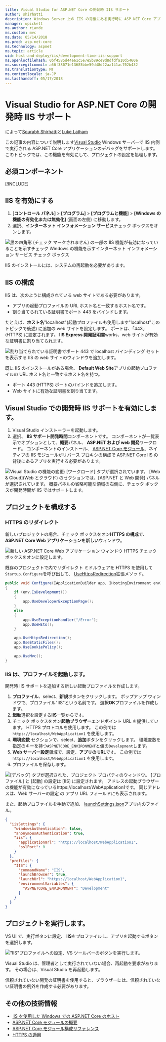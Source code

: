 ```yaml
---
title: Visual Studio for ASP.NET Core の開発時 IIS サポート
author: shirhatti
description: Windows Server 上の IIS の背後にある実行時に ASP.NET Core アプリケーションのデバッグのサポートを検出します。
manager: wpickett
ms.author: riande
ms.custom: mvc
ms.date: 05/14/2018
ms.prod: asp.net-core
ms.technology: aspnet
ms.topic: article
uid: host-and-deploy/iis/development-time-iis-support
ms.openlocfilehash: 0bf4585d44e61c5e7e5b89ce9d8dfdfa10d5460e
ms.sourcegitcommit: a66f38071e13685bbe59d48d22aa141ac702b432
ms.translationtype: MT
ms.contentlocale: ja-JP
ms.lasthandoff: 05/17/2018
---
```

# <a name="development-time-iis-support-in-visual-studio-for-aspnet-core"></a>Visual Studio for ASP.NET Core の開発時 IIS サポート

によって[Sourabh Shirhatti](https://twitter.com/sshirhatti)と[Luke Latham](https://github.com/guardrex)

この記事の内容について説明します[Visual Studio](https://www.visualstudio.com/vs/) Windows サーバーで IIS 内側で実行される ASP.NET Core アプリケーションのデバッグをサポートします。 このトピックでは、この機能を有効にして、プロジェクトの設定を処理します。

## <a name="prerequisites"></a>必須コンポーネント

[!INCLUDE[](~/includes/net-core-prereqs-windows.md)]

## <a name="enable-iis"></a>IIS を有効にする

1. **[コントロール パネル]** > **[プログラム]** > **[プログラムと機能]** > **[Windows の機能の有効化または無効化]** (画面の左側) に移動します。
1. 選択、**インターネット インフォメーション サービス**チェック ボックスをオンします。

![黒の四角形 (チェック マークされません) の一部の IIS 機能が有効になっていることを示すチェック Windows の機能を示すインターネット インフォメーション サービス チェック ボックス](development-time-iis-support/_static/enable_iis.png)

IIS のインストールには、システムの再起動を必要があります。

## <a name="configure-iis"></a>IIS の構成

IIS は、次のように構成されている web サイトである必要があります。

* アプリの起動プロファイルの URL ホスト名と一致するホスト名です。
* 割り当てられている証明書でポート 443 をバインドします。

たとえば、**ホスト名**"localhost"(起動プロファイルも使用します"localhost"このトピックで後述) に追加の web サイトを設定します。 ポートは、「443」(HTTPS) に設定されます。 **IIS Express 開発証明書**works、web サイトが有効な証明書に割り当てられます。

![割り当てられている証明書でポート 443 で localhost バインディング セットを表示する IIS の web サイトのウィンドウを追加します。](development-time-iis-support/_static/add-website-window.png)

既に IIS のインストールがある場合、 **Default Web Site**アプリの起動プロファイルの URL ホスト名と一致するホスト名を持つ。

* ポート 443 (HTTPS) ポートのバインドを追加します。
* Web サイトに有効な証明書を割り当てます。

## <a name="enable-development-time-iis-support-in-visual-studio"></a>Visual Studio での開発時 IIS サポートを有効にします。

1. Visual Studio インストーラーを起動します。
1. 選択、 **IIS サポート開発時間**コンポーネントです。 コンポーネントが一覧表示でオプションとして、**概要**パネル、 **ASP.NET および web 開発**ワークロード。 コンポーネントのインストール、 [ASP.NET Core モジュール](xref:fundamentals/servers/aspnet-core-module)、ネイティブの IIS モジュールがリバース プロキシの構成で ASP.NET Core IIS の背後にあるアプリを実行する必要があります。

![Visual Studio の機能の変更: [ワークロード] タブが選択されています。 [Web & Cloud]\(Web とクラウド\) のセクションでは、[ASP.NET と Web 開発] パネルが選択されています。 概要パネルの省略可能な領域の右側に、チェック ボックスが開発時間が IIS ではサポートします。](development-time-iis-support/_static/development_time_support.png)

## <a name="configure-the-project"></a>プロジェクトを構成する

### <a name="https-redirection"></a>HTTPS のリダイレクト

新しいプロジェクトの場合、チェック ボックスをオン**HTTPS の構成**で、 **ASP.NET Core Web アプリケーションを新しい**ウィンドウ。

![新しい ASP.NET Core Web アプリケーション ウィンドウ HTTPS チェック ボックスをオンに設定します。](development-time-iis-support/_static/new-app.png)

既存のプロジェクトで内でリダイレクト ミドルウェアを HTTPS を使用して`Startup.Configure`を呼び出して、 [UseHttpsRedirection](/dotnet/api/microsoft.aspnetcore.builder.httpspolicybuilderextensions.usehttpsredirection)拡張メソッド。

```csharp
public void Configure(IApplicationBuilder app, IHostingEnvironment env)
{
    if (env.IsDevelopment())
    {
        app.UseDeveloperExceptionPage();
    }
    else
    {
        app.UseExceptionHandler("/Error");
        app.UseHsts();
    }

    app.UseHttpsRedirection();
    app.UseStaticFiles();
    app.UseCookiePolicy();

    app.UseMvc();
}
```

### <a name="iis-launch-profile"></a>IIS は、プロファイルを起動します。

開発時 IIS サポートを追加する新しい起動プロファイルを作成します。

1. **プロファイル**、select、**新規**ボタンをクリックします。 ポップアップ ウィンドウで、プロファイル"IIS"という名前です。 選択**OK**プロファイルを作成します。
1. **起動**選択を設定する**IIS**一覧からです。
1. チェック ボックスをオン**起動ブラウザー**エンドポイント URL を提供しています。 HTTPS プロトコルを使用します。 この例では `https://localhost/WebApplication1` を使用します。
1. **環境変数** セクションで、select、**追加**ボタンをクリックします。 環境変数を指定のキーを持つ`ASPNETCORE_ENVIRONMENT`と値の`Development`します。
1. **Web サーバー設定**領域で、設定、**アプリの URL**です。 この例では `https://localhost/WebApplication1` を使用します。
1. プロファイルを保存します。

![[デバッグ] タブが選択された、プロジェクト プロパティのウィンドウ。 [プロファイル] と [起動] の設定は [IIS] に設定されます。 アドレスの起動ブラウザーの機能が有効になっているhttps://localhost/WebApplication1です。 同じアドレスは、Web サーバーの設定 の アプリ URL フィールドにも表示されます。](development-time-iis-support/_static/project_properties.png)

また、起動プロファイルを手動で追加、 [launchSettings.json](http://json.schemastore.org/launchsettings)アプリ内のファイル。

```json
{
  "iisSettings": {
    "windowsAuthentication": false,
    "anonymousAuthentication": true,
    "iis": {
      "applicationUrl": "https://localhost/WebApplication1",
      "sslPort": 0
    }
  },
  "profiles": {
    "IIS": {
      "commandName": "IIS",
      "launchBrowser": true,
      "launchUrl": "https://localhost/WebApplication1",
      "environmentVariables": {
        "ASPNETCORE_ENVIRONMENT": "Development"
      }
    }
  }
}
```

## <a name="run-the-project"></a>プロジェクトを実行します。

VS UI で、実行ボタンに設定、 **IIS**をプロファイルし、アプリを起動するボタンを選択します。

!["IIS"プロファイルへの設定、VS ツールバーのボタンを実行します。](development-time-iis-support/_static/toolbar.png)

Visual Studio は、管理者として実行されていない場合、再起動を要求があります。 その場合は、Visual Studio を再起動します。

信頼されていない開発の証明書を使用すると、ブラウザーには、信頼されていない証明書の例外を作成する必要があります。

## <a name="additional-resources"></a>その他の技術情報

* [IIS を使用した Windows での ASP.NET Core のホスト](xref:host-and-deploy/iis/index)
* [ASP.NET Core モジュールの概要](xref:fundamentals/servers/aspnet-core-module)
* [ASP.NET Core モジュール構成リファレンス](xref:host-and-deploy/aspnet-core-module)
* [HTTPS の適用](xref:security/enforcing-ssl)
